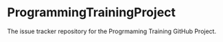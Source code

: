 # ProgrammingTrainingProject
The issue tracker repository for the Progrmaming Training GitHub Project.
